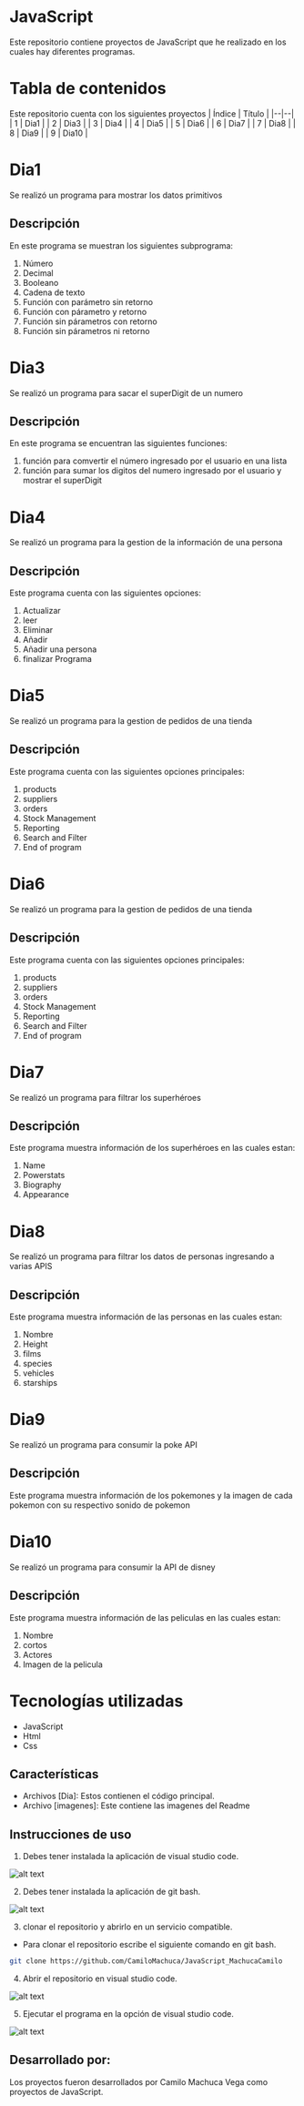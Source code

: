 # JavaScript
Este repositorio contiene proyectos  de JavaScript que he realizado en los cuales hay diferentes programas.
# Tabla de contenidos 
Este repositorio cuenta con los siguientes proyectos
| Índice | Título |
|--|--|
| 1 | Dia1 |
| 2 | Dia3 |
| 3 | Dia4 |
| 4 | Dia5 |
| 5 | Dia6 |
| 6 | Dia7 |
| 7 | Dia8 |
| 8 | Dia9 |
| 9 | Dia10 |

# Dia1
Se realizó un programa para mostrar los datos primitivos 

## Descripción 
En este programa se muestran los siguientes subprograma:
1. Número
2. Decimal
3. Booleano
4. Cadena de texto
5. Función con parámetro sin retorno
6. Función con párametro y retorno
7. Función sin párametros con retorno
8. Función sin párametros ni retorno
#
# Dia3
Se realizó un programa para sacar el superDigit de un numero 
## Descripción
En este programa se encuentran las siguientes funciones:
1. función para comvertir el número ingresado por el usuario en una lista
2. función para sumar los digitos del numero ingresado por el usuario y mostrar el superDigit

# Dia4
Se realizó un programa para la gestion de la información de una persona 
## Descripción
Este programa cuenta con las siguientes opciones:
1. Actualizar
2. leer
3. Eliminar
4. Añadir
5. Añadir una persona
6. finalizar Programa

# Dia5
Se realizó un programa para la gestion de pedidos de una tienda 
## Descripción
Este programa cuenta con las siguientes opciones principales:
1. products
2. suppliers
3. orders
4. Stock Management
5. Reporting
6. Search and Filter
7. End of program 

# Dia6
Se realizó un programa para la gestion de pedidos de una tienda 
## Descripción
Este programa cuenta con las siguientes opciones principales:
1. products
2. suppliers
3. orders
4. Stock Management
5. Reporting
6. Search and Filter
7. End of program 

# Dia7
Se realizó un programa para filtrar los superhéroes
## Descripción
Este programa muestra información de los superhéroes en las cuales estan:
1. Name
2. Powerstats
3. Biography
4. Appearance

# Dia8 
Se realizó un programa para filtrar los datos de personas ingresando a varias APIS
## Descripción
Este programa muestra información de las personas en las cuales estan:
1. Nombre
2. Height
3. films
4. species
5. vehicles
6. starships

# Dia9 
Se realizó un programa para consumir la poke API
## Descripción
Este programa muestra información de los pokemones y la imagen de cada pokemon con su respectivo sonido de pokemon

# Dia10
Se realizó un programa para consumir la API de disney
## Descripción
Este programa muestra información de las peliculas en las cuales estan:
1. Nombre
2. cortos
3. Actores 
4. Imagen de la pelicula

# Tecnologías utilizadas 
- JavaScript
- Html
- Css

## Características
- Archivos [Dia]: Estos contienen el código principal.
- Archivo [imagenes]: Este contiene las imagenes del Readme
## Instrucciones de uso

1. Debes tener instalada la aplicación de visual studio code. 

![alt text](<imagenes/Captura de pantalla 2024-08-05 115720.png>)


2. Debes tener instalada la aplicación de git bash.

![alt text](<imagenes/Captura de pantalla 2024-08-05 120027.png>)

3. clonar el repositorio y abrirlo en un servicio compatible. 
- Para clonar el repositorio escribe el siguiente comando en git bash.
```bash
git clone https://github.com/CamiloMachuca/JavaScript_MachucaCamilo
``` 

4. Abrir el repositorio en visual studio code.

![alt text](<imagenes/Captura de pantalla 2024-09-03 200656.png>)

5. Ejecutar el programa en la opción de visual studio code. 

![alt text](<imagenes/Captura de pantalla 2024-08-20 223341.png>)
 

## Desarrollado por:
Los proyectos fueron desarrollados por Camilo Machuca Vega como proyectos de JavaScript.
